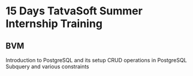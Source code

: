 # 15 Days TatvaSoft Summer Internship Training

## BVM

Introduction to PostgreSQL and its setup
CRUD operations in PostgreSQL
Subquery and various constraints 